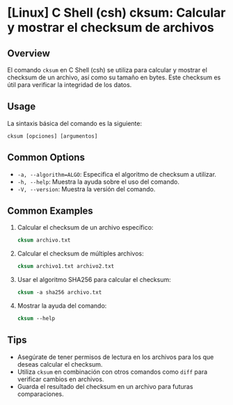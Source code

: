 # [Linux] C Shell (csh) cksum: Calcular y mostrar el checksum de archivos

## Overview
El comando `cksum` en C Shell (csh) se utiliza para calcular y mostrar el checksum de un archivo, así como su tamaño en bytes. Este checksum es útil para verificar la integridad de los datos.

## Usage
La sintaxis básica del comando es la siguiente:

```
cksum [opciones] [argumentos]
```

## Common Options
- `-a, --algorithm=ALGO`: Especifica el algoritmo de checksum a utilizar.
- `-h, --help`: Muestra la ayuda sobre el uso del comando.
- `-V, --version`: Muestra la versión del comando.

## Common Examples
1. Calcular el checksum de un archivo específico:
   ```csh
   cksum archivo.txt
   ```

2. Calcular el checksum de múltiples archivos:
   ```csh
   cksum archivo1.txt archivo2.txt
   ```

3. Usar el algoritmo SHA256 para calcular el checksum:
   ```csh
   cksum -a sha256 archivo.txt
   ```

4. Mostrar la ayuda del comando:
   ```csh
   cksum --help
   ```

## Tips
- Asegúrate de tener permisos de lectura en los archivos para los que deseas calcular el checksum.
- Utiliza `cksum` en combinación con otros comandos como `diff` para verificar cambios en archivos.
- Guarda el resultado del checksum en un archivo para futuras comparaciones.